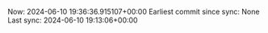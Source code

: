 Now: 2024-06-10 19:36:36.915107+00:00 Earliest commit since sync: None Last sync: 2024-06-10 19:13:06+00:00
